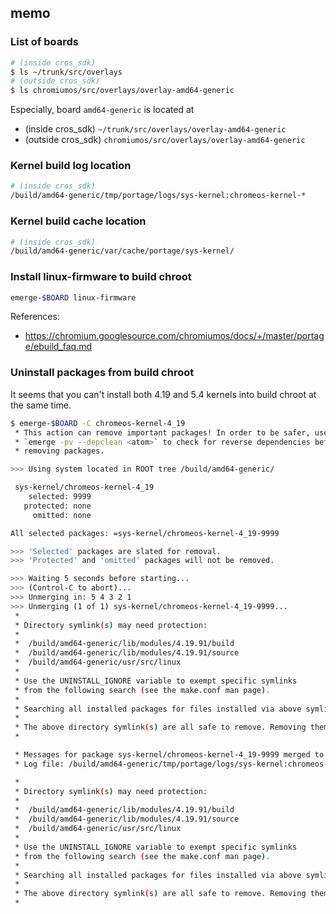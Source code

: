 ## memo

### List of boards

```bash
# (inside cros_sdk)
$ ls ~/trunk/src/overlays
# (outside cros_sdk)
$ ls chromiumos/src/overlays/overlay-amd64-generic
```

Especially, board `amd64-generic` is located at
- (inside cros_sdk) `~/trunk/src/overlays/overlay-amd64-generic`
- (outside cros_sdk) `chromiumos/src/overlays/overlay-amd64-generic`

### Kernel build log location

```bash
# (inside cros_sdk)
/build/amd64-generic/tmp/portage/logs/sys-kernel:chromeos-kernel-*
```

### Kernel build cache location

```bash
# (inside cros_sdk)
/build/amd64-generic/var/cache/portage/sys-kernel/
```

### Install linux-firmware to build chroot

```bash
emerge-$BOARD linux-firmware
```

References:
- https://chromium.googlesource.com/chromiumos/docs/+/master/portage/ebuild_faq.md

### Uninstall packages from build chroot

It seems that you can't install both 4.19 and 5.4 kernels into build chroot at the same time.

```bash
$ emerge-$BOARD -C chromeos-kernel-4_19
 * This action can remove important packages! In order to be safer, use
 * `emerge -pv --depclean <atom>` to check for reverse dependencies before
 * removing packages.

>>> Using system located in ROOT tree /build/amd64-generic/

 sys-kernel/chromeos-kernel-4_19
    selected: 9999 
   protected: none 
     omitted: none 

All selected packages: =sys-kernel/chromeos-kernel-4_19-9999

>>> 'Selected' packages are slated for removal.
>>> 'Protected' and 'omitted' packages will not be removed.

>>> Waiting 5 seconds before starting...
>>> (Control-C to abort)...
>>> Unmerging in: 5 4 3 2 1
>>> Unmerging (1 of 1) sys-kernel/chromeos-kernel-4_19-9999...
 * 
 * Directory symlink(s) may need protection:
 * 
 * 	/build/amd64-generic/lib/modules/4.19.91/build
 * 	/build/amd64-generic/lib/modules/4.19.91/source
 * 	/build/amd64-generic/usr/src/linux
 * 
 * Use the UNINSTALL_IGNORE variable to exempt specific symlinks
 * from the following search (see the make.conf man page).
 * 
 * Searching all installed packages for files installed via above symlink(s)...
 * 
 * The above directory symlink(s) are all safe to remove. Removing them now...
 * 

 * Messages for package sys-kernel/chromeos-kernel-4_19-9999 merged to /build/amd64-generic/:
 * Log file: /build/amd64-generic/tmp/portage/logs/sys-kernel:chromeos-kernel-4_19-9999:20200106-123041.log

 * 
 * Directory symlink(s) may need protection:
 * 
 * 	/build/amd64-generic/lib/modules/4.19.91/build
 * 	/build/amd64-generic/lib/modules/4.19.91/source
 * 	/build/amd64-generic/usr/src/linux
 * 
 * Use the UNINSTALL_IGNORE variable to exempt specific symlinks
 * from the following search (see the make.conf man page).
 * 
 * Searching all installed packages for files installed via above symlink(s)...
 * 
 * The above directory symlink(s) are all safe to remove. Removing them now...
 * 
```